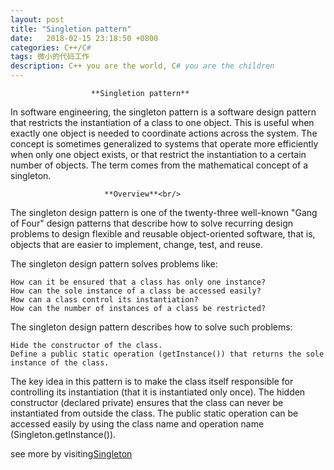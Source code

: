 ```yaml
---
layout: post
title: "Singletion pattern"
date:   2018-02-15 23:18:50 +0800
categories: C++/C#
tags: 微小的代码工作
description: C++ you are the world, C# you are the children
---
```

				      **Singletion pattern**

In software engineering, the singleton pattern is a software design pattern that restricts the instantiation of a class to one object. This is useful when exactly one object is needed to coordinate actions across the system. The concept is sometimes generalized to systems that operate more efficiently when only one object exists, or that restrict the instantiation to a certain number of objects. The term comes from the mathematical concept of a singleton.<br/>

				         **Overview**<br/>

The singleton design pattern is one of the twenty-three well-known "Gang of Four" design patterns that describe how to solve recurring design problems to design flexible and reusable object-oriented software, that is, objects that are easier to implement, change, test, and reuse.

The singleton design pattern solves problems like:

    How can it be ensured that a class has only one instance?
    How can the sole instance of a class be accessed easily?
    How can a class control its instantiation?
    How can the number of instances of a class be restricted?

The singleton design pattern describes how to solve such problems:

    Hide the constructor of the class.
    Define a public static operation (getInstance()) that returns the sole instance of the class.

The key idea in this pattern is to make the class itself responsible for controlling its instantiation (that it is instantiated only once).
The hidden constructor (declared private) ensures that the class can never be instantiated from outside the class.
The public static operation can be accessed easily by using the class name and operation name (Singleton.getInstance()).


see more by visiting[Singleton](https://en.wikipedia.org/wiki/Singleton_pattern "Singleton")
